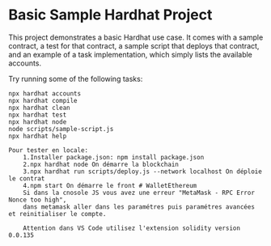 # Basic Sample Hardhat Project

This project demonstrates a basic Hardhat use case. It comes with a sample contract, a test for that contract, a sample script that deploys that contract, and an example of a task implementation, which simply lists the available accounts.

Try running some of the following tasks:

```shell
npx hardhat accounts
npx hardhat compile
npx hardhat clean
npx hardhat test
npx hardhat node
node scripts/sample-script.js
npx hardhat help
```
```
Pour tester en locale:
    1.Installer package.json: npm install package.json
    2.npx hardhat node On démarre la blockchain 
    3.npx hardhat run scripts/deploy.js --network localhost On déploie le contrat
    4.npm start On démarre le front # WalletEthereum
    Si dans la cnosole JS vous avez une erreur "MetaMask - RPC Error Nonce too high", 
    dans metamask aller dans les paramétres puis paramétres avancées et reinitialiser le compte.

    Attention dans VS Code utilisez l'extension solidity version 0.0.135
```
